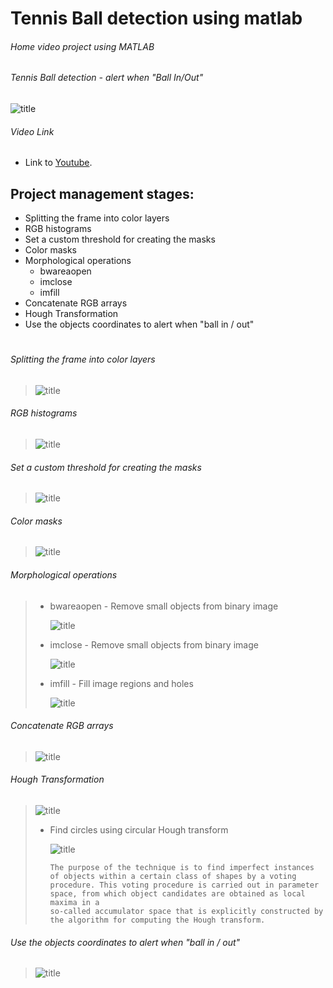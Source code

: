 # Tennis Ball detection using matlab

###### _Home video project using MATLAB_
###### _Tennis Ball detection - alert when "Ball In/Out"_

![title](/Images/Final_result.PNG)

###### Video Link

- Link to [Youtube](https://youtu.be/FgB4Xg2Jxw4).

## Project management stages:
   * Splitting the frame into color layers
   * RGB histograms
   * Set a custom threshold for creating the masks
   * Color masks
   * Morphological operations
     - bwareaopen
     - imclose
     - imfill
   * Concatenate RGB arrays
   * Hough Transformation
   * Use the objects coordinates to alert when "ball in / out"
   
   
   
   
# 
###### Splitting the frame into color layers
>  ![title](/Images/RGB_layers.PNG)
>

###### RGB histograms
> ![title](/Images/hist.PNG)
>

###### Set a custom threshold for creating the masks
> ![title](/Images/threshold_for_masks.PNG)
>
 
###### Color masks
> ![title](/Images/RGB_Masks.PNG)
>

###### Morphological operations
> * bwareaopen - Remove small objects from binary image
>       
>   ![title](/Images/RGB_Masks.PNG)
>       
> * imclose - Remove small objects from binary image
>           
>   ![title](/Images/imclose.PNG)
>
> * imfill - Fill image regions and holes
>
>   ![title](/Images/imfill.PNG)
>

###### Concatenate RGB arrays
> ![title](/Images/cat.PNG)
>

###### Hough Transformation
> ![title](/Images/hough_on_mask.PNG)
> * Find circles using circular Hough transform
>       
>     ![title](/Images/explain_hough_transformation.PNG)
>     ``` 
>     The purpose of the technique is to find imperfect instances of objects within a certain class of shapes by a voting 
>     procedure. This voting procedure is carried out in parameter space, from which object candidates are obtained as local maxima in a
>     so-called accumulator space that is explicitly constructed by the algorithm for computing the Hough transform.
>     ```
>

###### Use the objects coordinates to alert when "ball in / out"
> ![title](/Images/Coordinates.PNG)
>
